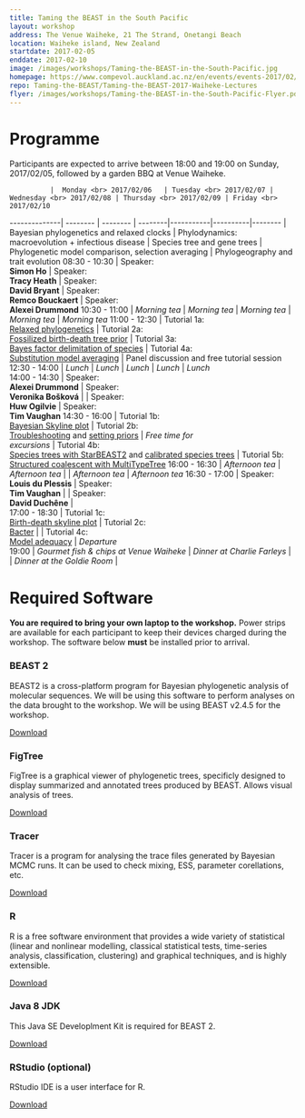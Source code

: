 ```yaml
---
title: Taming the BEAST in the South Pacific
layout: workshop
address: The Venue Waiheke, 21 The Strand, Onetangi Beach
location: Waiheke island, New Zealand
startdate: 2017-02-05
enddate: 2017-02-10
image: /images/workshops/Taming-the-BEAST-in-the-South-Pacific.jpg
homepage: https://www.compevol.auckland.ac.nz/en/events/events-2017/02/beast-south-pacific-1.html
repo: Taming-the-BEAST/Taming-the-BEAST-2017-Waiheke-Lectures
flyer: /images/workshops/Taming-the-BEAST-in-the-South-Pacific-Flyer.pdf
---
```


# Programme

Participants are expected to arrive between 18:00 and 19:00 on Sunday, 2017/02/05, followed by a garden BBQ at Venue Waiheke.

              |  Monday <br> 2017/02/06   | Tuesday <br> 2017/02/07 | Wednesday <br> 2017/02/08 | Thursday <br> 2017/02/09 | Friday <br> 2017/02/10 
--------------| -------- | -------- | --------|-----------|----------|--------
			  | Bayesian phylogenetics and relaxed clocks | Phylodynamics: macroevolution + infectious disease | Species tree and gene trees | Phylogenetic model comparison, selection averaging | Phylogeography and trait evolution
08:30 - 10:30 | Speaker: <br> **Simon Ho** | Speaker: <br> **Tracy Heath** | Speaker: <br> **David Bryant** | Speaker: <br> **Remco Bouckaert** | Speaker: <br> **Alexei Drummond**
10:30 - 11:00 | _Morning tea_ | _Morning tea_ | _Morning tea_ | _Morning tea_ | _Morning tea_ 
11:00 - 12:30 | Tutorial 1a: <br> [Relaxed phylogenetics](/tutorials/Introduction-to-BEAST2/) | Tutorial 2a: <br> [Fossilized birth-death tree prior](/tutorials/FBD-tutorial/)       | Tutorial 3a: <br> [Bayes factor delimitation of species](https://github.com/BEAST2-Dev/beast-docs/releases/download/v1.0/BFD-tutorial-2017.zip)     | Tutorial 4a: <br> [Substitution model averaging](/tutorials/Substitution-model-selection)       | Panel discussion and free tutorial session       
12:30 - 14:00 | _Lunch_       | _Lunch_       | _Lunch_      | _Lunch_        | _Lunch_      
14:00 - 14:30 | Speaker: <br> **Alexei Drummond**       | Speaker: <br> **Veronika Bošková**       |       | Speaker: <br> **Huw Ogilvie**   | Speaker: <br> **Tim Vaughan**
14:30 - 16:00 | Tutorial 1b: <br> [Bayesian Skyline plot](/tutorials/Skyline-plots/) | Tutorial 2b: <br> [Troubleshooting](/tutorials/Troubleshooting) and [setting priors](/tutorials/Prior-selection)    |   *Free time for<br>excursions*    | Tutorial 4b: <br> [Species trees with StarBEAST2](/tutorials/species-tree-clocks/) and [calibrated species trees](/tutorials/calibrated-species-trees/)         | Tutorial 5b: <br> [Structured coalescent with MultiTypeTree](/tutorials/Structured-coalescent/)
16:00 - 16:30 | _Afternoon tea_ | _Afternoon tea_ |       | _Afternoon tea_         | _Afternoon tea_ 
16:30 - 17:00 | Speaker: <br> **Louis du Plessis**      | Speaker: <br> **Tim Vaughan**       |       | Speaker: <br> **David Duchêne**  |        
17:00 - 18:30 | Tutorial 1c: <br> [Birth-death skyline plot](/tutorials/Skyline-plots/)   | Tutorial 2c: <br> [Bacter](/tutorials/Bacter-Tutorial)  |       |   Tutorial 4c: <br> [Model adequacy](/tutorials/adequacy_tutorial/)  | _Departure_   
19:00         | *Gourmet fish & chips at Venue Waiheke* | *Dinner at Charlie Farleys* | | *Dinner at the Goldie Room* |      



# Required Software

**You are required to bring your own laptop to the workshop.** Power strips are available for each participant to keep their devices charged during the workshop. The software below **must** be installed prior to arrival. 

### BEAST 2

BEAST2 is a cross-platform program for Bayesian phylogenetic analysis of molecular sequences. We will be using this software to perform analyses on the data brought to the workshop. We will be using BEAST v2.4.5 for the workshop.

[Download](http://beast2.org/)

### FigTree

FigTree is a graphical viewer of phylogenetic trees, specificly designed to display summarized and annotated trees produced by BEAST. Allows visual analysis of trees.

[Download](http://tree.bio.ed.ac.uk/software/figtree/)

### Tracer

Tracer is a program for analysing the trace files generated by Bayesian MCMC runs. It can be used to check mixing, ESS, parameter corellations, etc.

[Download](http://tree.bio.ed.ac.uk/software/tracer/)


### R

R is a free software environment that provides a wide variety of statistical (linear and nonlinear modelling, classical statistical tests, time-series analysis, classification, clustering) and graphical techniques, and is highly extensible.

[Download](https://www.r-project.org/)


### Java 8 JDK

This Java SE Developlment Kit is required for BEAST 2.

[Download](http://www.oracle.com/technetwork/java/javase/downloads/jdk8-downloads-2133151.html)


### RStudio (optional)

RStudio IDE is a user interface for R.

[Download](https://www.rstudio.com/)
